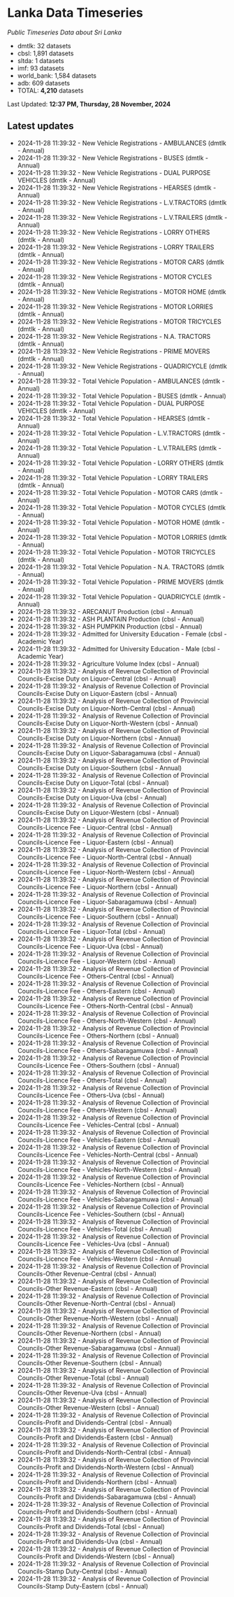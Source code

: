 # Lanka Data Timeseries
*Public Timeseries Data about Sri Lanka*

* dmtlk: 32 datasets
* cbsl: 1,891 datasets
* sltda: 1 datasets
* imf: 93 datasets
* world_bank: 1,584 datasets
* adb: 609 datasets
* TOTAL: **4,210** datasets

Last Updated: **12:37 PM, Thursday, 28 November, 2024**

## Latest updates

* 2024-11-28 11:39:32 - New Vehicle Registrations - AMBULANCES (dmtlk - Annual)
* 2024-11-28 11:39:32 - New Vehicle Registrations - BUSES (dmtlk - Annual)
* 2024-11-28 11:39:32 - New Vehicle Registrations - DUAL PURPOSE VEHICLES (dmtlk - Annual)
* 2024-11-28 11:39:32 - New Vehicle Registrations - HEARSES (dmtlk - Annual)
* 2024-11-28 11:39:32 - New Vehicle Registrations - L.V.TRACTORS (dmtlk - Annual)
* 2024-11-28 11:39:32 - New Vehicle Registrations - L.V.TRAILERS (dmtlk - Annual)
* 2024-11-28 11:39:32 - New Vehicle Registrations - LORRY OTHERS (dmtlk - Annual)
* 2024-11-28 11:39:32 - New Vehicle Registrations - LORRY TRAILERS (dmtlk - Annual)
* 2024-11-28 11:39:32 - New Vehicle Registrations - MOTOR CARS (dmtlk - Annual)
* 2024-11-28 11:39:32 - New Vehicle Registrations - MOTOR CYCLES (dmtlk - Annual)
* 2024-11-28 11:39:32 - New Vehicle Registrations - MOTOR HOME (dmtlk - Annual)
* 2024-11-28 11:39:32 - New Vehicle Registrations - MOTOR LORRIES (dmtlk - Annual)
* 2024-11-28 11:39:32 - New Vehicle Registrations - MOTOR TRICYCLES (dmtlk - Annual)
* 2024-11-28 11:39:32 - New Vehicle Registrations - N.A. TRACTORS (dmtlk - Annual)
* 2024-11-28 11:39:32 - New Vehicle Registrations - PRIME MOVERS (dmtlk - Annual)
* 2024-11-28 11:39:32 - New Vehicle Registrations - QUADRICYCLE (dmtlk - Annual)
* 2024-11-28 11:39:32 - Total Vehicle Population - AMBULANCES (dmtlk - Annual)
* 2024-11-28 11:39:32 - Total Vehicle Population - BUSES (dmtlk - Annual)
* 2024-11-28 11:39:32 - Total Vehicle Population - DUAL PURPOSE VEHICLES (dmtlk - Annual)
* 2024-11-28 11:39:32 - Total Vehicle Population - HEARSES (dmtlk - Annual)
* 2024-11-28 11:39:32 - Total Vehicle Population - L.V.TRACTORS (dmtlk - Annual)
* 2024-11-28 11:39:32 - Total Vehicle Population - L.V.TRAILERS (dmtlk - Annual)
* 2024-11-28 11:39:32 - Total Vehicle Population - LORRY OTHERS (dmtlk - Annual)
* 2024-11-28 11:39:32 - Total Vehicle Population - LORRY TRAILERS (dmtlk - Annual)
* 2024-11-28 11:39:32 - Total Vehicle Population - MOTOR CARS (dmtlk - Annual)
* 2024-11-28 11:39:32 - Total Vehicle Population - MOTOR CYCLES (dmtlk - Annual)
* 2024-11-28 11:39:32 - Total Vehicle Population - MOTOR HOME (dmtlk - Annual)
* 2024-11-28 11:39:32 - Total Vehicle Population - MOTOR LORRIES (dmtlk - Annual)
* 2024-11-28 11:39:32 - Total Vehicle Population - MOTOR TRICYCLES (dmtlk - Annual)
* 2024-11-28 11:39:32 - Total Vehicle Population - N.A. TRACTORS (dmtlk - Annual)
* 2024-11-28 11:39:32 - Total Vehicle Population - PRIME MOVERS (dmtlk - Annual)
* 2024-11-28 11:39:32 - Total Vehicle Population - QUADRICYCLE (dmtlk - Annual)
* 2024-11-28 11:39:32 - ARECANUT Production (cbsl - Annual)
* 2024-11-28 11:39:32 - ASH PLANTAIN Production (cbsl - Annual)
* 2024-11-28 11:39:32 - ASH PUMPKIN Production (cbsl - Annual)
* 2024-11-28 11:39:32 - Admitted for University Education - Female (cbsl - Academic Year)
* 2024-11-28 11:39:32 - Admitted for University Education - Male (cbsl - Academic Year)
* 2024-11-28 11:39:32 - Agriculture Volume Index (cbsl - Annual)
* 2024-11-28 11:39:32 - Analysis of Revenue Collection of Provincial Councils-Excise Duty on Liquor-Central (cbsl - Annual)
* 2024-11-28 11:39:32 - Analysis of Revenue Collection of Provincial Councils-Excise Duty on Liquor-Eastern (cbsl - Annual)
* 2024-11-28 11:39:32 - Analysis of Revenue Collection of Provincial Councils-Excise Duty on Liquor-North-Central (cbsl - Annual)
* 2024-11-28 11:39:32 - Analysis of Revenue Collection of Provincial Councils-Excise Duty on Liquor-North-Western (cbsl - Annual)
* 2024-11-28 11:39:32 - Analysis of Revenue Collection of Provincial Councils-Excise Duty on Liquor-Northern (cbsl - Annual)
* 2024-11-28 11:39:32 - Analysis of Revenue Collection of Provincial Councils-Excise Duty on Liquor-Sabaragamuwa (cbsl - Annual)
* 2024-11-28 11:39:32 - Analysis of Revenue Collection of Provincial Councils-Excise Duty on Liquor-Southern (cbsl - Annual)
* 2024-11-28 11:39:32 - Analysis of Revenue Collection of Provincial Councils-Excise Duty on Liquor-Total (cbsl - Annual)
* 2024-11-28 11:39:32 - Analysis of Revenue Collection of Provincial Councils-Excise Duty on Liquor-Uva (cbsl - Annual)
* 2024-11-28 11:39:32 - Analysis of Revenue Collection of Provincial Councils-Excise Duty on Liquor-Western (cbsl - Annual)
* 2024-11-28 11:39:32 - Analysis of Revenue Collection of Provincial Councils-Licence Fee - Liquor-Central (cbsl - Annual)
* 2024-11-28 11:39:32 - Analysis of Revenue Collection of Provincial Councils-Licence Fee - Liquor-Eastern (cbsl - Annual)
* 2024-11-28 11:39:32 - Analysis of Revenue Collection of Provincial Councils-Licence Fee - Liquor-North-Central (cbsl - Annual)
* 2024-11-28 11:39:32 - Analysis of Revenue Collection of Provincial Councils-Licence Fee - Liquor-North-Western (cbsl - Annual)
* 2024-11-28 11:39:32 - Analysis of Revenue Collection of Provincial Councils-Licence Fee - Liquor-Northern (cbsl - Annual)
* 2024-11-28 11:39:32 - Analysis of Revenue Collection of Provincial Councils-Licence Fee - Liquor-Sabaragamuwa (cbsl - Annual)
* 2024-11-28 11:39:32 - Analysis of Revenue Collection of Provincial Councils-Licence Fee - Liquor-Southern (cbsl - Annual)
* 2024-11-28 11:39:32 - Analysis of Revenue Collection of Provincial Councils-Licence Fee - Liquor-Total (cbsl - Annual)
* 2024-11-28 11:39:32 - Analysis of Revenue Collection of Provincial Councils-Licence Fee - Liquor-Uva (cbsl - Annual)
* 2024-11-28 11:39:32 - Analysis of Revenue Collection of Provincial Councils-Licence Fee - Liquor-Western (cbsl - Annual)
* 2024-11-28 11:39:32 - Analysis of Revenue Collection of Provincial Councils-Licence Fee - Others-Central (cbsl - Annual)
* 2024-11-28 11:39:32 - Analysis of Revenue Collection of Provincial Councils-Licence Fee - Others-Eastern (cbsl - Annual)
* 2024-11-28 11:39:32 - Analysis of Revenue Collection of Provincial Councils-Licence Fee - Others-North-Central (cbsl - Annual)
* 2024-11-28 11:39:32 - Analysis of Revenue Collection of Provincial Councils-Licence Fee - Others-North-Western (cbsl - Annual)
* 2024-11-28 11:39:32 - Analysis of Revenue Collection of Provincial Councils-Licence Fee - Others-Northern (cbsl - Annual)
* 2024-11-28 11:39:32 - Analysis of Revenue Collection of Provincial Councils-Licence Fee - Others-Sabaragamuwa (cbsl - Annual)
* 2024-11-28 11:39:32 - Analysis of Revenue Collection of Provincial Councils-Licence Fee - Others-Southern (cbsl - Annual)
* 2024-11-28 11:39:32 - Analysis of Revenue Collection of Provincial Councils-Licence Fee - Others-Total (cbsl - Annual)
* 2024-11-28 11:39:32 - Analysis of Revenue Collection of Provincial Councils-Licence Fee - Others-Uva (cbsl - Annual)
* 2024-11-28 11:39:32 - Analysis of Revenue Collection of Provincial Councils-Licence Fee - Others-Western (cbsl - Annual)
* 2024-11-28 11:39:32 - Analysis of Revenue Collection of Provincial Councils-Licence Fee - Vehicles-Central (cbsl - Annual)
* 2024-11-28 11:39:32 - Analysis of Revenue Collection of Provincial Councils-Licence Fee - Vehicles-Eastern (cbsl - Annual)
* 2024-11-28 11:39:32 - Analysis of Revenue Collection of Provincial Councils-Licence Fee - Vehicles-North-Central (cbsl - Annual)
* 2024-11-28 11:39:32 - Analysis of Revenue Collection of Provincial Councils-Licence Fee - Vehicles-North-Western (cbsl - Annual)
* 2024-11-28 11:39:32 - Analysis of Revenue Collection of Provincial Councils-Licence Fee - Vehicles-Northern (cbsl - Annual)
* 2024-11-28 11:39:32 - Analysis of Revenue Collection of Provincial Councils-Licence Fee - Vehicles-Sabaragamuwa (cbsl - Annual)
* 2024-11-28 11:39:32 - Analysis of Revenue Collection of Provincial Councils-Licence Fee - Vehicles-Southern (cbsl - Annual)
* 2024-11-28 11:39:32 - Analysis of Revenue Collection of Provincial Councils-Licence Fee - Vehicles-Total (cbsl - Annual)
* 2024-11-28 11:39:32 - Analysis of Revenue Collection of Provincial Councils-Licence Fee - Vehicles-Uva (cbsl - Annual)
* 2024-11-28 11:39:32 - Analysis of Revenue Collection of Provincial Councils-Licence Fee - Vehicles-Western (cbsl - Annual)
* 2024-11-28 11:39:32 - Analysis of Revenue Collection of Provincial Councils-Other Revenue-Central (cbsl - Annual)
* 2024-11-28 11:39:32 - Analysis of Revenue Collection of Provincial Councils-Other Revenue-Eastern (cbsl - Annual)
* 2024-11-28 11:39:32 - Analysis of Revenue Collection of Provincial Councils-Other Revenue-North-Central (cbsl - Annual)
* 2024-11-28 11:39:32 - Analysis of Revenue Collection of Provincial Councils-Other Revenue-North-Western (cbsl - Annual)
* 2024-11-28 11:39:32 - Analysis of Revenue Collection of Provincial Councils-Other Revenue-Northern (cbsl - Annual)
* 2024-11-28 11:39:32 - Analysis of Revenue Collection of Provincial Councils-Other Revenue-Sabaragamuwa (cbsl - Annual)
* 2024-11-28 11:39:32 - Analysis of Revenue Collection of Provincial Councils-Other Revenue-Southern (cbsl - Annual)
* 2024-11-28 11:39:32 - Analysis of Revenue Collection of Provincial Councils-Other Revenue-Total (cbsl - Annual)
* 2024-11-28 11:39:32 - Analysis of Revenue Collection of Provincial Councils-Other Revenue-Uva (cbsl - Annual)
* 2024-11-28 11:39:32 - Analysis of Revenue Collection of Provincial Councils-Other Revenue-Western (cbsl - Annual)
* 2024-11-28 11:39:32 - Analysis of Revenue Collection of Provincial Councils-Profit and Dividends-Central (cbsl - Annual)
* 2024-11-28 11:39:32 - Analysis of Revenue Collection of Provincial Councils-Profit and Dividends-Eastern (cbsl - Annual)
* 2024-11-28 11:39:32 - Analysis of Revenue Collection of Provincial Councils-Profit and Dividends-North-Central (cbsl - Annual)
* 2024-11-28 11:39:32 - Analysis of Revenue Collection of Provincial Councils-Profit and Dividends-North-Western (cbsl - Annual)
* 2024-11-28 11:39:32 - Analysis of Revenue Collection of Provincial Councils-Profit and Dividends-Northern (cbsl - Annual)
* 2024-11-28 11:39:32 - Analysis of Revenue Collection of Provincial Councils-Profit and Dividends-Sabaragamuwa (cbsl - Annual)
* 2024-11-28 11:39:32 - Analysis of Revenue Collection of Provincial Councils-Profit and Dividends-Southern (cbsl - Annual)
* 2024-11-28 11:39:32 - Analysis of Revenue Collection of Provincial Councils-Profit and Dividends-Total (cbsl - Annual)
* 2024-11-28 11:39:32 - Analysis of Revenue Collection of Provincial Councils-Profit and Dividends-Uva (cbsl - Annual)
* 2024-11-28 11:39:32 - Analysis of Revenue Collection of Provincial Councils-Profit and Dividends-Western (cbsl - Annual)
* 2024-11-28 11:39:32 - Analysis of Revenue Collection of Provincial Councils-Stamp Duty-Central (cbsl - Annual)
* 2024-11-28 11:39:32 - Analysis of Revenue Collection of Provincial Councils-Stamp Duty-Eastern (cbsl - Annual)